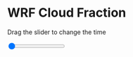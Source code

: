 <h1>WRF  Cloud Fraction </h1>
<p>Drag the slider to change the time</p>

<div class="slidecontainer">
<input oninput='setImage(this)' class="slider" type="range" min="0" max="19" value="0" step="1" />
<img id='img'/>
</div>

<script>
var img = document.getElementById('img');
var img_array = ['/assets/images/wrf/cf_wrfout_d01_2020-03-15_12:00:00.png',
'/assets/images/wrf/cf_wrfout_d01_2020-03-15_13:00:00.png',
'/assets/images/wrf/cf_wrfout_d01_2020-03-15_14:00:00.png',
'/assets/images/wrf/cf_wrfout_d01_2020-03-15_15:00:00.png',
'/assets/images/wrf/cf_wrfout_d01_2020-03-15_16:00:00.png',
'/assets/images/wrf/cf_wrfout_d01_2020-03-15_17:00:00.png',
'/assets/images/wrf/cf_wrfout_d01_2020-03-15_18:00:00.png',
'/assets/images/wrf/cf_wrfout_d01_2020-03-15_19:00:00.png',
'/assets/images/wrf/cf_wrfout_d01_2020-03-15_20:00:00.png',
'/assets/images/wrf/cf_wrfout_d01_2020-03-15_21:00:00.png',
'/assets/images/wrf/cf_wrfout_d01_2020-03-15_22:00:00.png',
'/assets/images/wrf/cf_wrfout_d01_2020-03-15_23:00:00.png',
'/assets/images/wrf/cf_wrfout_d01_2020-03-16_00:00:00.png',
'/assets/images/wrf/cf_wrfout_d01_2020-03-16_01:00:00.png',
'/assets/images/wrf/cf_wrfout_d01_2020-03-16_02:00:00.png',
'/assets/images/wrf/cf_wrfout_d01_2020-03-16_03:00:00.png',
'/assets/images/wrf/cf_wrfout_d01_2020-03-16_04:00:00.png',
'/assets/images/wrf/cf_wrfout_d01_2020-03-16_05:00:00.png',
'/assets/images/wrf/cf_wrfout_d01_2020-03-16_06:00:00.png',];
function setImage(obj)
{
        var value = obj.value;
        img.src = img_array[value];

}
</script>

